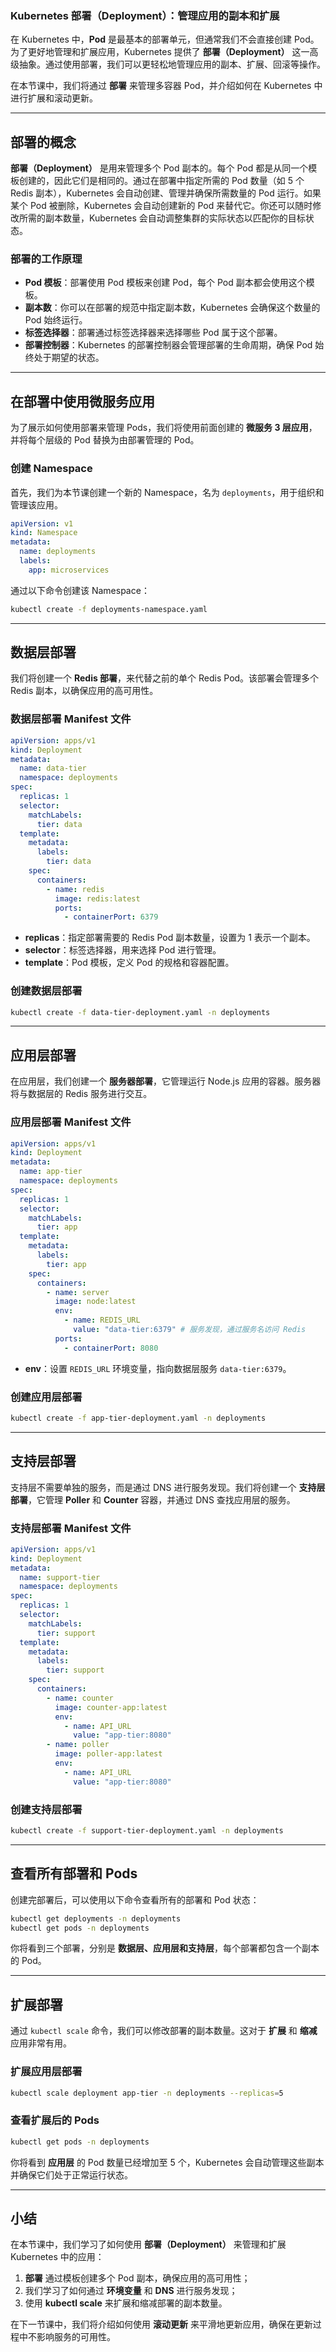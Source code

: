 ### Kubernetes 部署（Deployment）：管理应用的副本和扩展

在 Kubernetes 中，**Pod** 是最基本的部署单元，但通常我们不会直接创建 Pod。为了更好地管理和扩展应用，Kubernetes 提供了 **部署（Deployment）** 这一高级抽象。通过使用部署，我们可以更轻松地管理应用的副本、扩展、回滚等操作。

在本节课中，我们将通过 **部署** 来管理多容器 Pod，并介绍如何在 Kubernetes 中进行扩展和滚动更新。

---

## 部署的概念

**部署（Deployment）** 是用来管理多个 Pod 副本的。每个 Pod 都是从同一个模板创建的，因此它们是相同的。通过在部署中指定所需的 Pod 数量（如 5 个 Redis 副本），Kubernetes 会自动创建、管理并确保所需数量的 Pod 运行。如果某个 Pod 被删除，Kubernetes 会自动创建新的 Pod 来替代它。你还可以随时修改所需的副本数量，Kubernetes 会自动调整集群的实际状态以匹配你的目标状态。

### 部署的工作原理

- **Pod 模板**：部署使用 Pod 模板来创建 Pod，每个 Pod 副本都会使用这个模板。
- **副本数**：你可以在部署的规范中指定副本数，Kubernetes 会确保这个数量的 Pod 始终运行。
- **标签选择器**：部署通过标签选择器来选择哪些 Pod 属于这个部署。
- **部署控制器**：Kubernetes 的部署控制器会管理部署的生命周期，确保 Pod 始终处于期望的状态。

---

## 在部署中使用微服务应用

为了展示如何使用部署来管理 Pods，我们将使用前面创建的 **微服务 3 层应用**，并将每个层级的 Pod 替换为由部署管理的 Pod。

### 创建 Namespace

首先，我们为本节课创建一个新的 Namespace，名为 `deployments`，用于组织和管理该应用。

```yaml
apiVersion: v1
kind: Namespace
metadata:
  name: deployments
  labels:
    app: microservices
```

通过以下命令创建该 Namespace：

```bash
kubectl create -f deployments-namespace.yaml
```

---

## 数据层部署

我们将创建一个 **Redis 部署**，来代替之前的单个 Redis Pod。该部署会管理多个 Redis 副本，以确保应用的高可用性。

### 数据层部署 Manifest 文件

```yaml
apiVersion: apps/v1
kind: Deployment
metadata:
  name: data-tier
  namespace: deployments
spec:
  replicas: 1
  selector:
    matchLabels:
      tier: data
  template:
    metadata:
      labels:
        tier: data
    spec:
      containers:
        - name: redis
          image: redis:latest
          ports:
            - containerPort: 6379
```

- **replicas**：指定部署需要的 Redis Pod 副本数量，设置为 1 表示一个副本。
- **selector**：标签选择器，用来选择 Pod 进行管理。
- **template**：Pod 模板，定义 Pod 的规格和容器配置。

### 创建数据层部署

```bash
kubectl create -f data-tier-deployment.yaml -n deployments
```

---

## 应用层部署

在应用层，我们创建一个 **服务器部署**，它管理运行 Node.js 应用的容器。服务器将与数据层的 Redis 服务进行交互。

### 应用层部署 Manifest 文件

```yaml
apiVersion: apps/v1
kind: Deployment
metadata:
  name: app-tier
  namespace: deployments
spec:
  replicas: 1
  selector:
    matchLabels:
      tier: app
  template:
    metadata:
      labels:
        tier: app
    spec:
      containers:
        - name: server
          image: node:latest
          env:
            - name: REDIS_URL
              value: "data-tier:6379" # 服务发现，通过服务名访问 Redis
          ports:
            - containerPort: 8080
```

- **env**：设置 `REDIS_URL` 环境变量，指向数据层服务 `data-tier:6379`。

### 创建应用层部署

```bash
kubectl create -f app-tier-deployment.yaml -n deployments
```

---

## 支持层部署

支持层不需要单独的服务，而是通过 DNS 进行服务发现。我们将创建一个 **支持层部署**，它管理 **Poller** 和 **Counter** 容器，并通过 DNS 查找应用层的服务。

### 支持层部署 Manifest 文件

```yaml
apiVersion: apps/v1
kind: Deployment
metadata:
  name: support-tier
  namespace: deployments
spec:
  replicas: 1
  selector:
    matchLabels:
      tier: support
  template:
    metadata:
      labels:
        tier: support
    spec:
      containers:
        - name: counter
          image: counter-app:latest
          env:
            - name: API_URL
              value: "app-tier:8080"
        - name: poller
          image: poller-app:latest
          env:
            - name: API_URL
              value: "app-tier:8080"
```

### 创建支持层部署

```bash
kubectl create -f support-tier-deployment.yaml -n deployments
```

---

## 查看所有部署和 Pods

创建完部署后，可以使用以下命令查看所有的部署和 Pod 状态：

```bash
kubectl get deployments -n deployments
kubectl get pods -n deployments
```

你将看到三个部署，分别是 **数据层、应用层和支持层**，每个部署都包含一个副本的 Pod。

---

## 扩展部署

通过 `kubectl scale` 命令，我们可以修改部署的副本数量。这对于 **扩展** 和 **缩减** 应用非常有用。

### 扩展应用层部署

```bash
kubectl scale deployment app-tier -n deployments --replicas=5
```

### 查看扩展后的 Pods

```bash
kubectl get pods -n deployments
```

你将看到 **应用层** 的 Pod 数量已经增加至 5 个，Kubernetes 会自动管理这些副本并确保它们处于正常运行状态。

---

## 小结

在本节课中，我们学习了如何使用 **部署（Deployment）** 来管理和扩展 Kubernetes 中的应用：

1. **部署** 通过模板创建多个 Pod 副本，确保应用的高可用性；
2. 我们学习了如何通过 **环境变量** 和 **DNS** 进行服务发现；
3. 使用 **kubectl scale** 来扩展和缩减部署的副本数量。

在下一节课中，我们将介绍如何使用 **滚动更新** 来平滑地更新应用，确保在更新过程中不影响服务的可用性。
